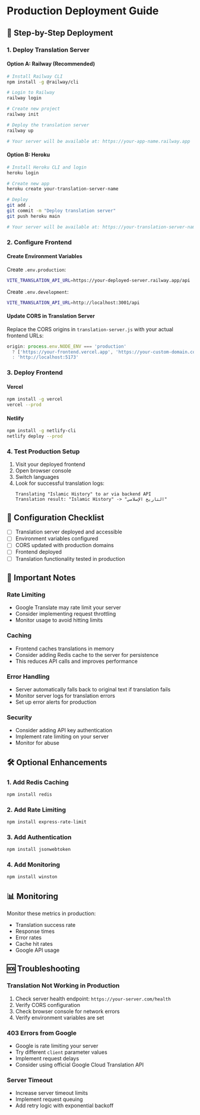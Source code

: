 # Production Deployment Guide

## 🚀 Step-by-Step Deployment

### 1. Deploy Translation Server

#### Option A: Railway (Recommended)
```bash
# Install Railway CLI
npm install -g @railway/cli

# Login to Railway
railway login

# Create new project
railway init

# Deploy the translation server
railway up

# Your server will be available at: https://your-app-name.railway.app
```

#### Option B: Heroku
```bash
# Install Heroku CLI and login
heroku login

# Create new app
heroku create your-translation-server-name

# Deploy
git add .
git commit -m "Deploy translation server"
git push heroku main

# Your server will be available at: https://your-translation-server-name.herokuapp.com
```

### 2. Configure Frontend

#### Create Environment Variables
Create `.env.production`:
```bash
VITE_TRANSLATION_API_URL=https://your-deployed-server.railway.app/api
```

Create `.env.development`:
```bash
VITE_TRANSLATION_API_URL=http://localhost:3001/api
```

#### Update CORS in Translation Server
Replace the CORS origins in `translation-server.js` with your actual frontend URLs:
```javascript
origin: process.env.NODE_ENV === 'production' 
  ? ['https://your-frontend.vercel.app', 'https://your-custom-domain.com']
  : 'http://localhost:5173'
```

### 3. Deploy Frontend

#### Vercel
```bash
npm install -g vercel
vercel --prod
```

#### Netlify
```bash
npm install -g netlify-cli
netlify deploy --prod
```

### 4. Test Production Setup

1. Visit your deployed frontend
2. Open browser console
3. Switch languages
4. Look for successful translation logs:
   ```
   Translating "Islamic History" to ar via backend API
   Translation result: "Islamic History" -> "التاريخ الإسلامي"
   ```

## 🔧 Configuration Checklist

- [ ] Translation server deployed and accessible
- [ ] Environment variables configured
- [ ] CORS updated with production domains
- [ ] Frontend deployed
- [ ] Translation functionality tested in production

## 🚨 Important Notes

### Rate Limiting
- Google Translate may rate limit your server
- Consider implementing request throttling
- Monitor usage to avoid hitting limits

### Caching
- Frontend caches translations in memory
- Consider adding Redis cache to the server for persistence
- This reduces API calls and improves performance

### Error Handling
- Server automatically falls back to original text if translation fails
- Monitor server logs for translation errors
- Set up error alerts for production

### Security
- Consider adding API key authentication
- Implement rate limiting on your server
- Monitor for abuse

## 🛠️ Optional Enhancements

### 1. Add Redis Caching
```bash
npm install redis
```

### 2. Add Rate Limiting
```bash
npm install express-rate-limit
```

### 3. Add Authentication
```bash
npm install jsonwebtoken
```

### 4. Add Monitoring
```bash
npm install winston
```

## 📊 Monitoring

Monitor these metrics in production:
- Translation success rate
- Response times
- Error rates
- Cache hit rates
- Google API usage

## 🆘 Troubleshooting

### Translation Not Working in Production
1. Check server health endpoint: `https://your-server.com/health`
2. Verify CORS configuration
3. Check browser console for network errors
4. Verify environment variables are set

### 403 Errors from Google
- Google is rate limiting your server
- Try different `client` parameter values
- Implement request delays
- Consider using official Google Cloud Translation API

### Server Timeout
- Increase server timeout limits
- Implement request queuing
- Add retry logic with exponential backoff
